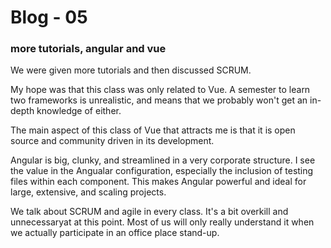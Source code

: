 # Blog - 05

### more tutorials, angular and vue

We were given more tutorials and then discussed SCRUM. 

My hope was that this class was only related to Vue. A semester to learn two frameworks is unrealistic, and means that we probably won't get an in-depth knowledge of either. 

The main aspect of this class of Vue that attracts me is that it is open source and community driven in its development.

Angular is big, clunky, and streamlined in a very corporate structure. I see the value in the Angualar configuration, especially the inclusion of testing files within each component. This makes Angular powerful and ideal for large, extensive, and scaling projects.

We talk about SCRUM and agile in every class. It's a bit overkill and unnecessaryat at this point. Most of us will only really understand it when we actually participate in an office place stand-up.